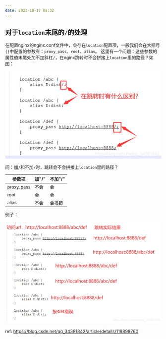 ```yaml
---
date: 2023-10-17 08:32
---
```


## 对于`location`末尾的`/`的处理

在配置nginx的nginx.conf文件中，会存在`location`配置项，一般我们会在大括号`{}`中配置的参数有：`proxy_pass`、`root`、`alias`。
这里有一个问题：这些参数的属性值末尾处加不加斜杠`/`，在nginx跳转时不会拼接上`location`里的路径？如图：

![](Nginx三板斧.files/location_01.png)

问：加`/`和不加`/`时，跳转会不会拼接上`location`里的路径？

参数项 | 加"/" |	不加"/"
--- | --- | ---
proxy_pass |	不会|	会
root |	会 |	会
alias |	不会 |	会报错

例子：

![](./Nginx三板斧.files/location_02.png)

ref: <https://blog.csdn.net/qq_34381842/article/details/118898760>
